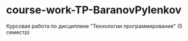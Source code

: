 # course-work-TP-BaranovPylenkov
Курсовая работа по дисциплине "Технологии программирования" (5 семестр)
